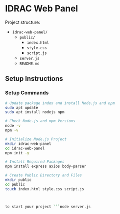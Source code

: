 # IDRAC Web Panel

Project structure:

- `idrac-web-panel/`
  - `public/`
    - `index.html`
    - `style.css`
    - `script.js`
  - `server.js`
  - `README.md`

## Setup Instructions

### Setup Commands

```bash
# Update package index and install Node.js and npm
sudo apt update
sudo apt install nodejs npm

# Check Node.js and npm Versions
node -v
npm -v

# Initialize Node.js Project
mkdir idrac-web-panel
cd idrac-web-panel
npm init -y

# Install Required Packages
npm install express axios body-parser

# Create Public Directory and Files
mkdir public
cd public
touch index.html style.css script.js



to start your project ```node server.js
```
